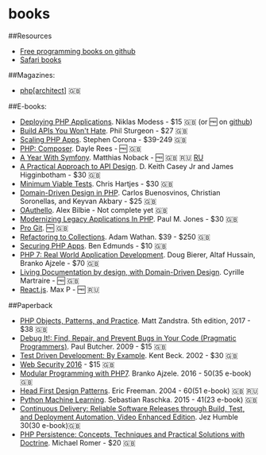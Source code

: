 # books

##Resources
- [Free programming books on github](https://github.com/vhf/free-programming-books)
- [Safari books](https://www.safaribooksonline.com)

##Magazines:
- [php[architect]](https://www.phparch.com/magazine/2017-2/january/) :uk:

##E-books:
- [Deploying PHP Applications](https://leanpub.com/deploying-php-applications). Niklas Modess - $15 :uk: (or :free: on [github](https://github.com/modess/deploying-php-applications))
- [Build APIs You Won't Hate](https://leanpub.com/build-apis-you-wont-hate). Phil Sturgeon - $27 :uk:
- [Scaling PHP Apps](https://www.scalingphpbook.com/). Stephen Corona - $39-249 :uk:
- [PHP: Composer](https://leanpub.com/composer-php). Dayle Rees - :free: :uk:
- [A Year With Symfony](https://leanpub.com/a-year-with-symfony). Matthias Noback - :free: :uk: :ru: [RU](https://leanpub.com/a-year-with-symfony-ru)
- [A Practical Approach to API Design](https://leanpub.com/restful-api-design). D. Keith Casey Jr and James Higginbotham - $30 :uk:
- [Minimum Viable Tests](https://leanpub.com/minimumviabletests). Chris Hartjes - $30 :uk:
- [Domain-Driven Design in PHP](https://leanpub.com/ddd-in-php). Carlos Buenosvinos, Christian Soronellas, and Keyvan Akbary - $25 :uk:
- [OAuthello](https://leanpub.com/oauthello-a-book-about-oauth/). Alex Bilbie - Not complete yet :uk:
- [Modernizing Legacy Applications In PHP](https://leanpub.com/mlaphp). Paul M. Jones - $30 :uk:
- [Pro Git](https://git-scm.com/book/ru/v2). :free: :uk:
- [Refactoring to Collections](https://adamwathan.me/refactoring-to-collections/). Adam Wathan. $39 - $250 :uk:
- [Securing PHP Apps](http://www.apress.com/la/book/9781484221198). Ben Edmunds - $10 :uk:
- [PHP 7: Real World Application Development](http://shop.oreilly.com/product/9781787129009.do). Doug Bierer, Altaf Hussain, Branko Ajzele - $70 :uk:
- [Living Documentation by design, with Domain-Driven Design](https://leanpub.com/livingdocumentation). Cyrille Martraire - :free: :uk:
- [React.js](https://www.gitbook.com/@maxfarseer). Max P - :free: :ru:

##Paperback
- [PHP Objects, Patterns, and Practice](https://www.amazon.co.uk/Objects-Patterns-Practice-MATT-ZANDSTRA/dp/1484219953/ref=sr_1_19?s=books&ie=UTF8&qid=1483544988&sr=1-19&keywords=php). Matt Zandstra. 5th edition, 2017 - $38 :uk:
- [Debug It!: Find, Repair, and Prevent Bugs in Your Code (Pragmatic Programmers)](https://www.amazon.com/Debug-It-Prevent-Pragmatic-Programmers/dp/193435628X). Paul Butcher. 2009 - $15 :uk:
- [Test Driven Development: By Example](https://www.amazon.com/Test-Driven-Development-Kent-Beck/dp/0321146530). Kent Beck. 2002 - $30 :uk:
- [Web Security 2016](https://www.amazon.co.uk/Web-Security-2016-Oscar-Merida/dp/1940111412/ref=sr_1_53?s=books&ie=UTF8&qid=1476893434&sr=1-53&keywords=php) - $15 :uk:
- [Modular Programming with PHP7](https://www.amazon.com/Modular-Programming-PHP-Branko-Ajzele-ebook/dp/B01DULYMMM/ref=sr_1_1?s=digital-text&ie=UTF8&qid=1483910071&sr=1-1&keywords=Modular+Programming+with+PHP+7). Branko Ajzele. 2016 - $50 ($35 e-book) :uk:
- [Head First Design Patterns](http://shop.oreilly.com/product/9780596007126.do). Eric Freeman. 2004 - $60 ($51 e-book) :uk: :ru:
- [Python Machine Learning](https://www.amazon.com/Python-Machine-Learning-Sebastian-Raschka/dp/1783555130/ref=sr_1_2?ie=UTF8&qid=1437754343&sr=8-2&keywords=python+machine+learning+essentials). Sebastian Raschka. 2015 - $41 ($23 e-book) :uk:
- [Continuous Delivery: Reliable Software Releases through Build, Test, and Deployment Automation, Video Enhanced Edition](https://www.amazon.com/Continuous-Delivery-Deployment-Automation-Addison-Wesley/dp/0321601912). Jez Humble $30 ($30 e-book):uk:
- [PHP Persistence: Concepts, Techniques and Practical Solutions with Doctrine](https://www.amazon.co.uk/PHP-Persistence-Techniques-Practical-Solutions/dp/1484225589/ref=sr_1_30?s=books&ie=UTF8&qid=1484070738&sr=1-30&keywords=php). Michael Romer - $20 :uk:
